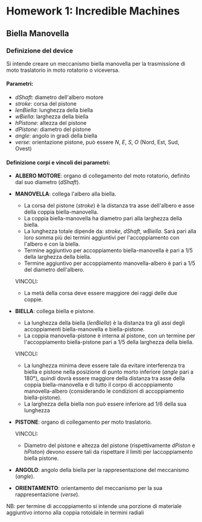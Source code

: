 # Homework 1:  Incredible Machines
## Biella Manovella

### Definizione del device
Si intende creare un meccanismo biella manovella per la trasmissione di moto traslatorio in moto rotatorio o viceversa.

#### Parametri:
* _dShaft_: diametro dell'albero motore
* _stroke_: corsa del pistone
* _lenBiella_: lunghezza della biella
* _wBiella_: larghezza della biella
* _hPistone_: altezza del pistone
* _dPistone_: diametro del pistone
* _angle_: angolo in gradi della biella
* _verse_: orientazione pistone, può essere _N_, _E_, _S_, _O_ (Nord, Est, Sud, Ovest)

#### Definizione corpi e vincoli dei parametri:
* __ALBERO MOTORE__: organo di collegamento del moto rotatorio, definito dal suo diametro (_dShaft_).
* __MANOVELLA__: collega l'albero alla biella.
    - La corsa del pistone (_stroke_) è la distanza tra asse dell'albero e asse della coppia biella-manovella. 
    - La coppia biella-manovella ha diametro pari alla larghezza della biella.
    - La lunghezza totale dipende da: _stroke_, _dShaft_, _wBiella_. Sarà pari alla loro somma più dei termini aggiuntivi per l'accoppiamento con l'albero e con la biella.
    - Termine aggiuntivo per accoppiamento biella-manovella è pari a 1/5 della larghezza della biella.
    - Termine aggiuntivo per accoppiamento manovella-albero è pari a 1/5 del diametro dell'albero.

    VINCOLI:
    - La metà della corsa deve essere maggiore dei raggi delle due coppie.
* __BIELLA__: collega biella e pistone.
    - La lunghezza della biella (_lenBiella_) è la distanza tra gli assi degli accoppiamenti biella-manovella e biella-pistone.
    - La coppia manovella-pistone è interna al pistone, con un termine per l'accoppiamento biella-pistone pari a 1/5 della larghezza della biella.

    VINCOLI:
    - La lunghezza minima deve essere tale da evitare interferenza tra biella e pistone nella posizione di punto morto inferiore (_angle_ pari a 180°), quindi dovrà essere maggiore della distanza tra asse della coppia biella-manovella e di tutto il corpo di accoppiamento manovella-albero (considerando le condizioni di accoppiamento biella-pistone).
    - La larghezza della biella non può essere inferiore ad 1/6 della sua lunghezza
* __PISTONE__: organo di collegamento per moto traslatorio.

    VINCOLI:
    - Diametro del pistone e altezza del pistone (rispettivamente _dPiston_ e _hPiston_) devono essere tali da rispettare il limiti per laccoppiamento biella pistone.
* __ANGOLO__: angolo della biella per la rappresentazione del meccanismo (_angle_).
* __ORIENTAMENTO__: orientamento del meccanismo per la sua rappresentazione (_verse_).

NB: per termine di accoppiamento si intende una porzione di materiale aggiuntivo intorno alla coppia rotoidale in termini radiali

